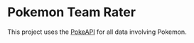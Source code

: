 # Pokemon Team Rater
This project uses the [PokeAPI](https://pokeapi.co/) for all data involving Pokemon.
